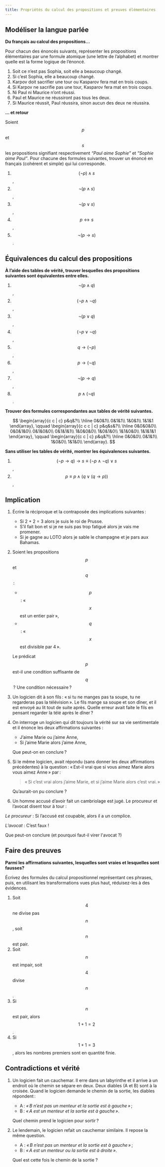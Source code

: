 ```yaml
---
title: Propriétés du calcul des propositions et preuves élémentaires
---
```


## Modéliser la langue parlée

**Du français au calcul des propositions…**

Pour chacun des énoncés suivants, représenter les propositions
élémentaires par une formule atomique (une lettre de l’alphabet) et
montrer quelle est la forme logique de l’énoncé.

1.  Soit ce n’est pas Sophia, soit elle a beaucoup changé.
2.  Si c’est Sophia, elle a beaucoup changé.
3.  Karpov doit sacrifier une tour ou Kasparov fera mat en trois coups.
4.  Si Karpov ne sacrifie pas une tour, Kasparov fera mat en trois
    coups.
5.  Ni Paul ni Maurice n’ont réussi.
6.  Paul et Maurice ne réussiront pas tous les deux.
7.  Si Maurice réussit, Paul réussira, sinon aucun des deux ne réussira.

**… et retour**

Soient $$p$$ et $$s$$ les propositions signifiant respectivement *“Paul aime
Sophie”* et *“Sophie aime Paul”*. Pour chacune des formules suivantes,
trouver un énoncé en français (cohérent et simple) qui lui corresponde.

1.  $$(\neg p) \wedge s$$,
2.  $$\neg(p\wedge s)$$,
3.  $$\neg(p\vee s)$$,
4.  $$p \leftrightarrow s$$,
5.  $$\neg(p \to s)$$.

## Équivalences du calcul des propositions

**À l’aide des tables de vérité, trouver lesquelles des propositions suivantes sont
équivalentes entre elles.**

1.  $$\neg(p \wedge q)$$,
2.  $$(\neg p \wedge \neg q)$$,
3.  $$\neg(p \vee q)$$,
4.  $$(\neg p \vee \neg q)$$,
5.  $$q \to (\neg p)$$,
6.  $$p \to (\neg q)$$,
7.  $$\neg (p \to q)$$,
8.  $$p \wedge (\neg q)$$.

**Trouver des formules correspondantes aux tables de vérité suivantes.**

$$
\begin{array}{c c | c}
p&q&?\\
\hline
0&0&1\\
0&1&1\\
1&0&1\\
1&1&1
\end{array},
\qquad
\begin{array}{c c c | c}
p&q&s&?\\
\hline
0&0&0&0\\
0&0&1&0\\
0&1&0&0\\
0&1&1&1\\
1&0&0&0\\
1&0&1&0\\
1&1&0&0\\
1&1&1&1
\end{array},
\qquad
\begin{array}{c c | c}
p&q&?\\
\hline
0&0&0\\
0&1&1\\
1&0&0\\
1&1&0\\
\end{array}.
$$

**Sans utiliser les tables de vérité, montrer les équivalences
suivantes.**

1.  $$(\neg p\to q) \to s \equiv (\neg p \wedge \neg q) \vee s$$,
2.  $$p \equiv p \wedge (q \vee (q \to p))$$,

## Implication

1. Écrire la réciproque et la contraposée des implications suivantes :

	* Si 2 + 2 = 3 alors je suis le roi de Prusse.
	* S’il fait bon et si je ne suis pas trop fatigué alors je vais me promener.
	* Si je gagne au LOTO alors je sable le champagne et je pars aux Bahamas.


2. Soient les propositions $$p$$ et $$q$$ :

	* $$p$$ : « $$x$$ est un entier pair »,
	* $$q$$ : « $$x$$ est divisible par 4 ».

	Le prédicat $$p$$ est-il une condition suffisante de $$q$$ ? Une
    condition nécessaire ?

 
3. Un logicien dit à son fils : « si tu ne manges pas ta soupe, tu ne
   regarderas pas la télévision ». Le fils mange sa soupe et son
   dîner, et il est envoyé au lit tout de suite après. Quelle erreur
   avait faite le fils en pensant regarder la télé après le dîner ?

4. On interroge un logicien qui dit toujours la vérité sur sa vie
   sentimentale et il énonce les deux affirmations suivantes :
   
   * J’aime Marie ou j’aime Anne,
   * Si j’aime Marie alors j’aime Anne,
	 
   Que peut-on en conclure ?


5. Si le même logicien, avait répondu (sans donner les deux
   affirmations précédentes) à la question : « Est-il vrai que si vous
   aimez Marie alors vous aimez Anne » par :

   > « Si c’est vrai alors j’aime Marie, et si j’aime Marie alors c’est vrai. »

   Qu’aurait-on pu conclure ?

6. Un homme accusé d’avoir fait un cambriolage est jugé. Le procureur et l’avocat disent tour à tour :


*Le procureur* : Si l’accusé est coupable, alors il a un complice.

*L’avocat* : C’est faux !

Que peut-on conclure (et pourquoi faut-il virer l'avocat ?) 

## Faire des preuves

**Parmi les affirmations suivantes, lesquelles sont vraies et lesquelles
sont fausses?**

Écrivez des formules du calcul propositionnel représentant ces phrases,
puis, en utilisant les transformations vues plus haut, réduisez-les à
des évidences.

1.  Soit $$4$$ ne divise pas $$n$$, soit $$n$$ est pair.
2.  Soit $$n$$ est impair, soit $$4$$ divise $$n$$.
3.  Si $$n$$ est pair, alors $$1+1=2$$.
4.  Si $$1+1=3$$, alors les nombres premiers sont en quantité finie.

<!-- 3.  $$a \le 0$$ et $$a \ge 0$$ impliquent que $$a=0$$. -->
<!-- 4.  Si $$a\le 0$$ implique que $$a\ge 0$$, alors $$a \ge 0$$.-->




## Contradictions et vérité

1. Un logicien fait un cauchemar. Il erre dans un labyrinthe et il
   arrive à un endroit où le chemin se sépare en deux. Deux diables (A
   et B) sont à la croisée. Quand le logicien demande le chemin de la
   sortie, les diables répondent :

	* A : *« B n’est pas un menteur et la sortie est à gauche »* ;
	* B : *« A est un menteur et la sortie est à gauche »*.

	Quel chemin prend le logicien pour sortir ?


2. Le lendemain, le logicien refait un cauchemar similaire. Il repose la même question.

	* A : *« B n’est pas un menteur et la sortie est à gauche »* ;
	* B : *« A est un menteur ou la sortie est à droite »*.

	Quel est cette fois le chemin de la sortie ?

